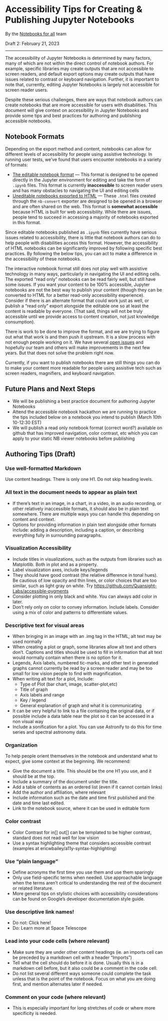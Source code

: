 # Accessibility Tips for Creating & Publishing Jupyter Notebooks

By the [Notebooks for all](https://github.com/Iota-School/notebooks-for-all) team

Draft 2: February 21, 2023

---

The accessibility of Jupyter Notebooks is determined by many factors, many of which are not within the direct control of notebook authors. For example, specific libraries may create outputs that are not accessible to screen readers, and default export options may create outputs that have issues related to contrast or keyboard navigation. Further, it is important to note that, currently, editing Jupyter Notebooks is largely not accessible for screen reader users.

Despite these serious challenges, there are ways that notebook authors can create notebooks that are more accessible for users with disabilities. This document will give context on accessibility in Jupyter Notebooks and provide some tips and best practices for authoring and publishing accessible notebooks.

## Notebook Formats

 Depending on the export method and content, notebooks can allow for different levels of accessibility for people using assistive technology. In running user tests, we’ve found that users encounter notebooks in a variety of formats:

- [The editable notebook format](https://jupyter.org/try-jupyter/lab?path=notebooks%2FIntro.ipynb) — This format is designed to be opened directly in the Jupyter environment for editing and take the form of `.ipynb` files. This format is currently **inaccessible** to screen reader users and has many obstacles to navigating the UI and editing cells
- [Uneditable notebooks exported to HTML](https://iota-school.github.io/notebooks-for-all/exports/Imaging_Sky_Background_Estimation-tab-to-content-nav-high-contrast.html) — These `.html` files created through the `nb-convert` exporter are designed to be opened in a browser and are often shared on the web. This format is **somewhat accessible** because HTML is built for web accessibility. While there are issues, people tend to succeed in accessing a majority of notebooks exported in this format.

Since editable notebooks published as `.ipynb` files currently have serious issues related to accessibility, there is little that notebook authors can do to help people with disabilities access this format. However, the accessibility of HTML notebooks can be significantly improved by following specific best practices. By following the below tips, you can act to make a difference in the accessibility of these notebooks.

The interactive notebook format still does not play well with assistive technology in many ways, particularly in navigating the UI and editing cells. The exported “read only” notebooks can be read fairly well, but still have some issues. If you want your content to be 100% accessible, Jupyter notebooks are not the best way to publish your content (though they can be converted to HTML for a better read-only accessibility experience). Consider if there is an alternate format that could work just as well, or publish a “read only” export alongside the editable one so at least the content is readable by everyone. (That said, things will not be truly accessible until we provide access to content creation, not just knowledge consumption).

There is work to be done to improve the format, and we are trying to figure out what that work is and then push it upstream. It is a slow process with not enough people working on it. We have several [open issues](https://github.com/Iota-School/notebooks-for-all) and hopefully our team and others will make improvements in the next few years. But that does not solve the problem right now.

Currently, if you want to publish notebooks there are still things you can do to make your content more readable for people using assistive tech such as screen readers, magnifiers, and keyboard navigation.

## Future Plans and Next Steps

* We will be publishing a best practice document for authoring Jupyter Notebooks
* Attend the accessible notebook hackathon we are running to practice the tips included below on a notebook you intend to publish (March 10th 10-12:30 EST)
* We will publish a read only notebook format (correct word?)  available on github that has improved navigation, color contrast, etc which you can apply to your static NB viewer notebooks before publishing

## Authoring Tips (Draft)

### Use well-formatted Markdown

Use content headings. There is only one H1. Do not skip heading levels.

### All text in the document needs to appear as plain text

* If there’s text in an image, in a chart, in a video, in an audio recording, or other relatively inaccessible formats, it should also be in plain text somewhere. There are multiple ways you can handle this depending on content and context.
* Options for providing information in plain text alongside other formats include: adding a description, including a caption, or describing everything fully in surrounding paragraphs.

### Visualization Accessibility

* Include titles in visualizations, such as the outputs from libraries such as Matplotlib. Both in plot and as a property.
* Label visualization axes, include keys/legends 
* They should have good contrast (the relative difference in tonal hues). Be cautious of low opacity and thin lines, or color choices that are too similar, such as light gray on white. Try https://github.com/Quansight-Labs/accessible-pygments 
* Consider plotting in only black and white. You can always add color in later.
* Don’t rely only on color to convey information. Include labels. Consider using a mix of color and patterns to differentiate values.

### Descriptive text for visual areas

* When bringing in an image with an .img tag in the HTML, alt text may be used normally
* When creating a plot or graph, some libraries allow alt text and others don’t. Captions and titles should be used to fill in information that alt text would normally contain when there is no option for it. 
* Legends, Axis labels, numbered tic-marks, and other text in generated graphs cannot currently be read by a screen reader and may be too small for low vision people to find with magnification. 
* When writing alt text for a plot, Include: 
    * Type of Plot (bar chart, image, scatter-plot,etc)
    * Title of graph
    * Axis labels and range
    * Key / legend
    * General explanation of graph and what it is communicating
* It can be very helpful to link to a file containing the original data, or if possible include a data table near the plot so it can be accessed in a non visual way
* Include a sonification for a plot. You can use Astronify to do this for time series and spectral astronomy data.

### Organization

To help people orient themselves in the notebook and understand what to expect, give some context at the beginning. We recommend:
* Give the document a title. This should be the one H1 you use, and it should be at the top.
* Include a summary of the document under the title.
* Add a table of contents as an ordered list (even if it cannot contain links)
* Add the author and affiliation, where relevant
* Include information such as the date and time first published and the date and time last edited.
* Link to the notebook source, where it can be used in editable form

### Color contrast

* Color Contrast for in[] out[] can be templated to be higher contrast, standard does not read well for low vision
* Use a syntax highlighting theme that considers accessible contrast (examples at ericwbailey/a11y-syntax-highlighting)

### Use “plain language”

* Define acronyms the first time you use them and use them sparingly
* Only use field-specific terms when needed. Use approachable language when the terms aren’t critical to understanding the rest of the document or related literature.
* More general tips on stylistic choices with accessibility considerations can be found on Google’s developer documentation style guide.

### Use descriptive link names!

* Do not: Click here!
* Do: Learn more at Space Telescope

### Lead into your code cells (where relevant)

* Make sure they are under other content headings (ie. an imports cell can be preceded by a markdown cell with a header “Imports”)
* Tell what the cell should do before it is done. Usually this is in a markdown cell before, but it also could be a comment in the code cell.
* Do not list several different ways someone could complete the task unless that is the point of the notebook. Focus on what you are doing first, and mention alternates later if needed.

### Comment on your code (where relevant)
* This is especially important for long stretches of code or where more specificity is needed. 
